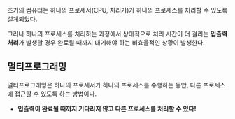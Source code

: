 초기의 컴퓨터는 하나의 프로세서(CPU, 처리기)가 하나의 프로세스를 처리할 수 있도록 설계되었다.

그러나 하나의 프로세스를 처리하는 과정에서 상대적으로 처리 시간이 더 걸리는 **입출력 처리**가 발생할 경우
완료될 때까지 대기해야 하는 비효율적인 상황이 발생한다.

## 멀티프로그래밍

멀티프로그래밍은 하나의 프로세서가 하나의 프로세스를 수행하는 동안, 다른 프로세스에 접근할 수 있도록 하는 방법이다.
- **입출력이 완료될 때까지 기다리지 않고 다른 프로세스를 처리할 수 있다!**
